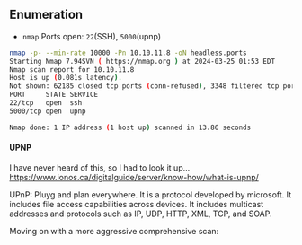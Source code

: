 
## Enumeration
- `nmap`
Ports open: `22`(SSH), `5000`(upnp)
```bash
nmap -p- --min-rate 10000 -Pn 10.10.11.8 -oN headless.ports
Starting Nmap 7.94SVN ( https://nmap.org ) at 2024-03-25 01:53 EDT
Nmap scan report for 10.10.11.8
Host is up (0.081s latency).
Not shown: 62185 closed tcp ports (conn-refused), 3348 filtered tcp ports (no-response)
PORT     STATE SERVICE
22/tcp   open  ssh
5000/tcp open  upnp

Nmap done: 1 IP address (1 host up) scanned in 13.86 seconds
```

#### UPNP
I have never heard of this, so I had to look it up... https://www.ionos.ca/digitalguide/server/know-how/what-is-upnp/

UPnP: Pluyg and plan everywhere. It is a protocol developed by microsoft. It includes file access capabilities across devices. It includes multicast addresses and protocols such as IP, UDP, HTTP, XML, TCP, and SOAP.



Moving on with a more aggressive comprehensive scan:
